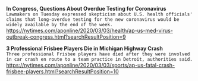 **In Congress, Questions About Overdue Testing for Coronavirus**\
`Lawmakers on Tuesday expressed skepticism about U.S. health officials' claims that long-overdue testing for the new coronavirus would be widely available by the end of the week.`\
https://nytimes.com/aponline/2020/03/03/health/ap-us-med-virus-outbreak-congress.html?searchResultPosition=9

**3 Professional Frisbee Players Die in Michigan Highway Crash**\
`Three professional Frisbee players have died after they were involved in car crash en route to a team practice in Detroit, authorities said.`\
https://nytimes.com/aponline/2020/03/03/sports/ap-us-fatal-crash-frisbee-players.html?searchResultPosition=10

